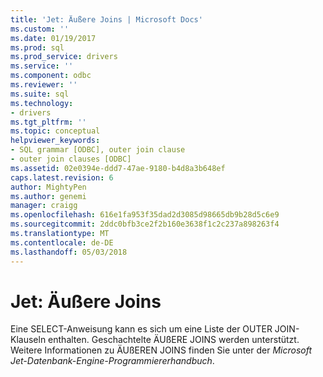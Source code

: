 ```yaml
---
title: 'Jet: Äußere Joins | Microsoft Docs'
ms.custom: ''
ms.date: 01/19/2017
ms.prod: sql
ms.prod_service: drivers
ms.service: ''
ms.component: odbc
ms.reviewer: ''
ms.suite: sql
ms.technology:
- drivers
ms.tgt_pltfrm: ''
ms.topic: conceptual
helpviewer_keywords:
- SQL grammar [ODBC], outer join clause
- outer join clauses [ODBC]
ms.assetid: 02e0394e-ddd7-47ae-9180-b4d8a3b648ef
caps.latest.revision: 6
author: MightyPen
ms.author: genemi
manager: craigg
ms.openlocfilehash: 616e1fa953f35dad2d3085d98665db9b28d5c6e9
ms.sourcegitcommit: 2ddc0bfb3ce2f2b160e3638f1c2c237a898263f4
ms.translationtype: MT
ms.contentlocale: de-DE
ms.lasthandoff: 05/03/2018
---
```

# <a name="jet-outer-joins"></a>Jet: Äußere Joins
Eine SELECT-Anweisung kann es sich um eine Liste der OUTER JOIN-Klauseln enthalten. Geschachtelte ÄUßERE JOINS werden unterstützt. Weitere Informationen zu ÄUßEREN JOINS finden Sie unter der *Microsoft Jet-Datenbank-Engine-Programmiererhandbuch*.
